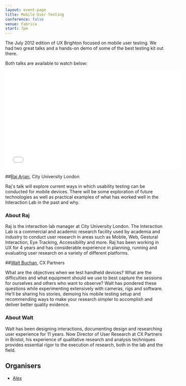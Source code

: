 ```yaml
---
layout: event-page
title: Mobile User Testing
conference: false
venue: Fabrica
start: 7pm
---
```


The July 2012 edition of UX Brighton focused on mobile user testing. We had two great talks and a hands-on demo of some of the best testing kit out there.  

Both talks are available to watch below:

<div class="embed-container vga">
<iframe width="560" height="315" src="//www.youtube.com/embed/wi3_05O8gZE?list=PLmeBKCinpyZ9KYdrFev6JR1rx2kn8zt1H" frameborder="0" allowfullscreen></iframe>
</div>

##[Raj Arjan](http://www.twitter.com/RajArjan), City University London

Raj's talk will explore current ways in which usability testing can be conducted for mobile devices. There will be some exploration of future technologies as well as practical examples of what has worked well in the Interaction Lab in the past and why. 

### About Raj

Raj is the interaction lab manager at City University London. The Interaction Lab is a commercial and academic research facility used by academia and industry to conduct user research in areas such as Mobile, Web, Gestural Interaction, Eye Tracking, Accessibility and more. Raj has been working in UX for 4 years and has considerable experience in planning, running and evaluating user research on a variety of different platforms.


##[Walt Buchan](http://www.twitter.com/silverfoxyboy), CX Partners

What are the objectives when we test handheld devices? What are the difficulties and what equipment should we use to best capture the sessions for ourselves and others who want to observe? Walt has pondered these questions while experimenting extensively with cameras, rigs and software. He'll be sharing his stories, demoing his mobile testing setup and recommending ways to make your research simpler to accomplish and deliver better quality evidence.

### About Walt

Walt has been designing interactions, documenting design and researching user experience for 11 years.  Now Director of User Research at CX Partners in Bristol, his experience of qualitative research and analysis techniques provides essential rigor to the execution of research, both in the lab and the field.

## Organisers

- [Alex](http://uxbrighton.org.uk/about/#alex "")